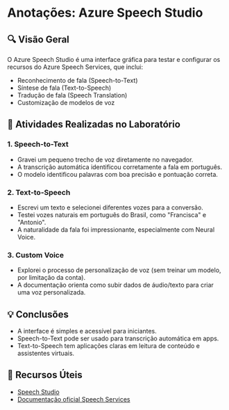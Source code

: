 # Anotações: Azure Speech Studio

## 🔍 Visão Geral
O Azure Speech Studio é uma interface gráfica para testar e configurar os recursos do Azure Speech Services, que inclui:
- Reconhecimento de fala (Speech-to-Text)
- Síntese de fala (Text-to-Speech)
- Tradução de fala (Speech Translation)
- Customização de modelos de voz

## 🧪 Atividades Realizadas no Laboratório
### 1. Speech-to-Text
- Gravei um pequeno trecho de voz diretamente no navegador.
- A transcrição automática identificou corretamente a fala em português.
- O modelo identificou palavras com boa precisão e pontuação correta.

### 2. Text-to-Speech
- Escrevi um texto e selecionei diferentes vozes para a conversão.
- Testei vozes naturais em português do Brasil, como "Francisca" e "Antonio".
- A naturalidade da fala foi impressionante, especialmente com Neural Voice.

### 3. Custom Voice
- Explorei o processo de personalização de voz (sem treinar um modelo, por limitação da conta).
- A documentação orienta como subir dados de áudio/texto para criar uma voz personalizada.

## 💡 Conclusões
- A interface é simples e acessível para iniciantes.
- Speech-to-Text pode ser usado para transcrição automática em apps.
- Text-to-Speech tem aplicações claras em leitura de conteúdo e assistentes virtuais.

## 🔗 Recursos Úteis
- [Speech Studio](https://speech.microsoft.com/)
- [Documentação oficial Speech Services](https://learn.microsoft.com/en-us/azure/ai-services/speech-service/)

